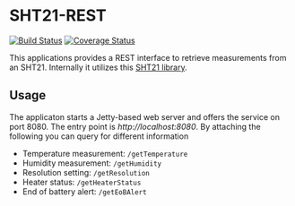 # SHT21-REST
[![Build Status](https://travis-ci.org/stefanfreitag/SHT21.REST.svg)](https://travis-ci.org/stefanfreitag/SHT21.REST)
[![Coverage Status](https://coveralls.io/repos/stefanfreitag/SHT21-REST/badge.svg?branch=master&service=github)](https://coveralls.io/github/stefanfreitag/SHT21-REST?branch=master)

This applications provides a REST interface to retrieve measurements from an SHT21. Internally it utilizes
this [SHT21 library](https://github.com/stefanfreitag/SHT21). 

## Usage
The applicaton starts a Jetty-based web server and offers the service on port 8080. The entry point is
*http://localhost:8080*. By attaching the following you can query for different information

- Temperature measurement: `/getTemperature`
- Humidity measurement: `/getHumidity`
- Resolution setting: `/getResolution`
- Heater status: `/getHeaterStatus`
- End of battery alert: `/getEoBAlert`